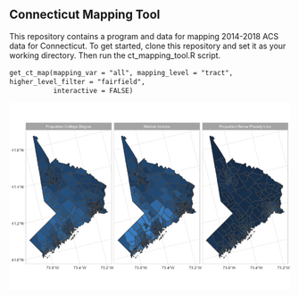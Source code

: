 
## Connecticut Mapping Tool

This repository contains a program and data for mapping 2014-2018 ACS data for Connecticut. To get started, clone this repository and set it as your working directory. Then run the ct_mapping_tool.R script.

```
get_ct_map(mapping_var = "all", mapping_level = "tract", higher_level_filter = "fairfield",
           interactive = FALSE) 
```

![alt text](https://github.com/AndrewCarr24/connecticut_maps/blob/main/fairfield_county_map.png?raw=TRUE)
